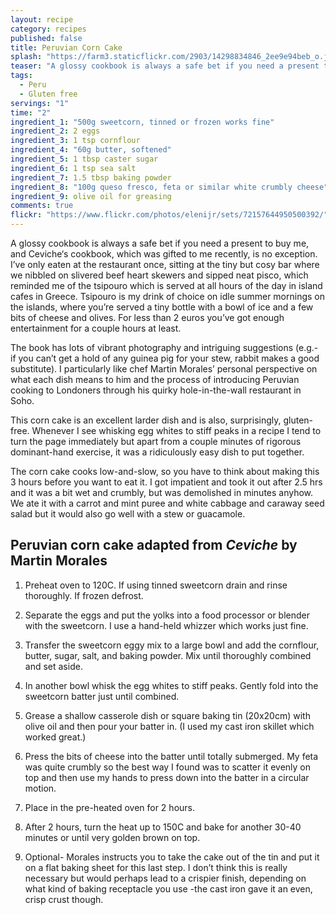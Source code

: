 ```yaml
---
layout: recipe
category: recipes
published: false
title: Peruvian Corn Cake
splash: "https://farm3.staticflickr.com/2903/14298834846_2ee9e94beb_o.jpg"
teaser: "A glossy cookbook is always a safe bet if you need a present to buy me, and Ceviche‘s cookbook, which was gifted to me recently, is no exception."
tags: 
  - Peru
  - Gluten free
servings: "1"
time: "2"
ingredient_1: "500g sweetcorn, tinned or frozen works fine"
ingredient_2: 2 eggs
ingredient_3: 1 tsp cornflour
ingredient_4: "60g butter, softened"
ingredient_5: 1 tbsp caster sugar
ingredient_6: 1 tsp sea salt
ingredient_7: 1.5 tbsp baking powder
ingredient_8: "100g queso fresco, feta or similar white crumbly cheese"
ingredient_9: olive oil for greasing
comments: true
flickr: "https://www.flickr.com/photos/elenijr/sets/72157644950500392/"
---
```


A glossy cookbook is always a safe bet if you need a present to buy me, and Ceviche‘s cookbook, which was gifted to me recently, is no exception. I’ve only eaten at the restaurant once, sitting at the tiny but cosy bar where we nibbled on slivered beef heart skewers and sipped neat pisco, which reminded me of the tsipouro which is served at all hours of the day in island cafes in Greece. Tsipouro is my drink of choice on idle summer mornings on the islands, where you’re served a tiny bottle with a bowl of ice and a few bits of cheese and olives. For less than 2 euros you’ve got enough entertainment for a couple hours at least.

The book has lots of vibrant photography and intriguing suggestions (e.g.- if you can’t get a hold of any guinea pig for your stew, rabbit makes a good substitute). I particularly like chef Martin Morales’ personal perspective on what each dish means to him and the process of introducing Peruvian cooking to Londoners through his quirky hole-in-the-wall restaurant in Soho.

This corn cake is an excellent larder dish and is also, surprisingly, gluten-free. Whenever I see whisking egg whites to stiff peaks in a recipe I tend to turn the page immediately but apart from a couple minutes of rigorous dominant-hand exercise, it was a ridiculously easy dish to put together.

The corn cake cooks low-and-slow, so you have to think about making this 3 hours before you want to eat it. I got impatient and took it out after 2.5 hrs and it was a bit wet and crumbly, but was demolished in minutes anyhow. We ate it with a carrot and mint puree and white cabbage and caraway seed salad but it would also go well with a stew or guacamole.

## Peruvian corn cake adapted from _Ceviche_ by Martin Morales

1. Preheat oven to 120C. If using tinned sweetcorn drain and rinse thoroughly. If frozen defrost.

2. Separate the eggs and put the yolks into a food processor or blender with the sweetcorn. I use a hand-held whizzer which works just fine.

3. Transfer the sweetcorn eggy mix to a large bowl and add the cornflour, butter, sugar, salt, and baking powder. Mix until thoroughly combined and set aside.

4. In another bowl whisk the egg whites to stiff peaks. Gently fold into the sweetcorn batter just until combined.

5. Grease a shallow casserole dish or square baking tin (20x20cm) with olive oil and then pour your batter in. (I used my cast iron skillet which worked great.)

6. Press the bits of cheese into the batter until totally submerged. My feta was quite crumbly so the best way I found was to scatter it evenly on top and then use my hands to press down into the batter in a circular motion.

7. Place in the pre-heated oven for 2 hours.

8. After 2 hours, turn the heat up to 150C and bake for another 30-40 minutes or until very golden brown on top. 

9. Optional- Morales instructs you to take the cake out of the tin and put it on a flat baking sheet for this last step. I don’t think this is really necessary but would perhaps lead to a crispier finish, depending on what kind of baking receptacle you use -the cast iron gave it an even, crisp crust though.